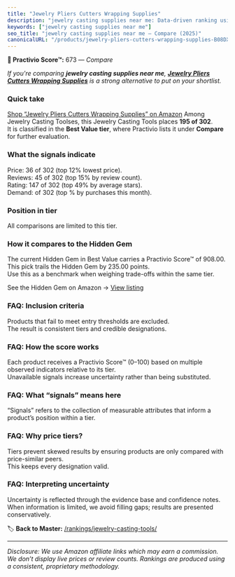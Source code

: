 ```yaml
---
title: "Jewelry Pliers Cutters Wrapping Supplies"
description: "jewelry casting supplies near me: Data-driven ranking using the Practivio Score™. Positioned by quality, value, demand, findability, momentum."
keywords: ["jewelry casting supplies near me"]
seo_title: "jewelry casting supplies near me — Compare (2025)"
canonicalURL: "/products/jewelry-pliers-cutters-wrapping-supplies-B08DXKX55M/"
---
```


**🛒 Practivio Score™:** 673 — _Compare_


*If you're comparing **jewelry casting supplies near me**, **[Jewelry Pliers Cutters Wrapping Supplies](https://www.amazon.com/dp/B08DXKX55M?tag=practivio-20)** is a strong alternative to put on your shortlist.*
### Quick take
[Shop “Jewelry Pliers Cutters Wrapping Supplies” on Amazon](https://www.amazon.com/dp/B08DXKX55M?tag=practivio-20)
Among Jewelry Casting Toolses, this Jewelry Casting Tools places **195 of 302**.  
It is classified in the **Best Value tier**, where Practivio lists it under **Compare** for further evaluation.

### What the signals indicate
Price: 36 of 302 (top 12% lowest price).  
Reviews: 45 of 302 (top 15% by review count).  
Rating: 147 of 302 (top 49% by average stars).  
Demand:  of 302 (top % by purchases this month).

### Position in tier
All comparisons are limited to this tier.

### How it compares to the Hidden Gem
The current Hidden Gem in Best Value carries a Practivio Score™ of 908.00.  
This pick trails the Hidden Gem by 235.00 points.  
Use this as a benchmark when weighing trade-offs within the same tier.  

See the Hidden Gem on Amazon → [View listing](https://www.amazon.com/dp/B07S1MLQMJ?tag=practivio-20)

### FAQ: Inclusion criteria
Products that fail to meet entry thresholds are excluded.  
The result is consistent tiers and credible designations.

### FAQ: How the score works
Each product receives a Practivio Score™ (0–100) based on multiple observed indicators relative to its tier.  
Unavailable signals increase uncertainty rather than being substituted.

### FAQ: What “signals” means here
“Signals” refers to the collection of measurable attributes that inform a product’s position within a tier.

### FAQ: Why price tiers?
Tiers prevent skewed results by ensuring products are only compared with price-similar peers.  
This keeps every designation valid.

### FAQ: Interpreting uncertainty
Uncertainty is reflected through the evidence base and confidence notes.  
When information is limited, we avoid filling gaps; results are presented conservatively.

<!-- Missing template for Compare/CompareWithinPriceClass -->


🏷️ **Back to Master:** [/rankings/jewelry-casting-tools/](/rankings/jewelry-casting-tools/)

---
_Disclosure: We use Amazon affiliate links which may earn a commission. We don’t display live prices or review counts. Rankings are produced using a consistent, proprietary methodology._
